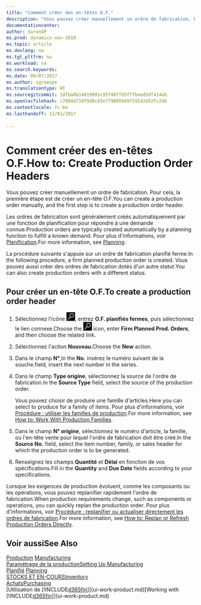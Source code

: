 ```yaml
---
title: "Comment créer des en-têtes O.F."
description: "Vous pouvez créer manuellement un ordre de fabrication. Pour cela, la première étape est de créer un en-tête O.F."
documentationcenter: 
author: SorenGP
ms.prod: dynamics-nav-2018
ms.topic: article
ms.devlang: na
ms.tgt_pltfrm: na
ms.workload: na
ms.search.keywords: 
ms.date: 09/07/2017
ms.author: sgroespe
ms.translationtype: HT
ms.sourcegitcommit: 1dfba8b14019991c95f40ffd5f7fbaed5df414eb
ms.openlocfilehash: c7004d719f9d8cd3e779805949f55542d52fc2db
ms.contentlocale: fr-be
ms.lasthandoff: 12/01/2017

---
```

# <a name="how-to-create-production-order-headers"></a><span data-ttu-id="86fd2-103">Comment créer des en-têtes O.F.</span><span class="sxs-lookup"><span data-stu-id="86fd2-103">How to: Create Production Order Headers</span></span>
<span data-ttu-id="86fd2-104">Vous pouvez créer manuellement un ordre de fabrication. Pour cela, la première étape est de créer un en-tête O.F.</span><span class="sxs-lookup"><span data-stu-id="86fd2-104">You can create a production order manually, and the first step is to create a production order header.</span></span>

<span data-ttu-id="86fd2-105">Les ordres de fabrication sont généralement créés automatiquement par une fonction de planification pour répondre à une demande connue.</span><span class="sxs-lookup"><span data-stu-id="86fd2-105">Production orders are typically created automatically by a planning function to fulfill a known demand.</span></span> <span data-ttu-id="86fd2-106">Pour plus d'informations, voir [Planification](production-planning.md).</span><span class="sxs-lookup"><span data-stu-id="86fd2-106">For more information, see [Planning](production-planning.md).</span></span>   

<span data-ttu-id="86fd2-107">La procédure suivante s'appuie sur un ordre de fabrication planifié ferme.</span><span class="sxs-lookup"><span data-stu-id="86fd2-107">In the following procedure, a firm planned production order is created.</span></span> <span data-ttu-id="86fd2-108">Vous pouvez aussi créer des ordres de fabrication dotés d'un autre statut.</span><span class="sxs-lookup"><span data-stu-id="86fd2-108">You can also create production orders with a different status.</span></span>  

## <a name="to-create-a-production-order-header"></a><span data-ttu-id="86fd2-109">Pour créer un en-tête O.F.</span><span class="sxs-lookup"><span data-stu-id="86fd2-109">To create a production order header</span></span>  
1.  <span data-ttu-id="86fd2-110">Sélectionnez l'icône ![Page ou état pour la recherche](media/ui-search/search_small.png "Page ou état pour la recherche"), entrez **O.F. planifiés fermes**, puis sélectionnez le lien connexe.</span><span class="sxs-lookup"><span data-stu-id="86fd2-110">Choose the ![Search for Page or Report](media/ui-search/search_small.png "Search for Page or Report icon") icon, enter **Firm Planned Prod. Orders**, and then choose the related link.</span></span>  
2.  <span data-ttu-id="86fd2-111">Sélectionnez l'action **Nouveau**.</span><span class="sxs-lookup"><span data-stu-id="86fd2-111">Choose the **New** action.</span></span>  
3.  <span data-ttu-id="86fd2-112">Dans le champ **N°**,</span><span class="sxs-lookup"><span data-stu-id="86fd2-112">In the **No.**</span></span> <span data-ttu-id="86fd2-113">insérez le numéro suivant de la souche.</span><span class="sxs-lookup"><span data-stu-id="86fd2-113">field, insert the next number in the series.</span></span>  
4.  <span data-ttu-id="86fd2-114">Dans le champ **Type origine**, sélectionnez la source de l'ordre de fabrication.</span><span class="sxs-lookup"><span data-stu-id="86fd2-114">In the **Source Type** field, select the source of the production order.</span></span>

    <span data-ttu-id="86fd2-115">Vous pouvez choisir de produire une famille d'articles.</span><span class="sxs-lookup"><span data-stu-id="86fd2-115">Here you can select to produce for a family of items.</span></span> <span data-ttu-id="86fd2-116">Pour plus d'informations, voir [Procédure : utiliser les familles de production](production-how-work-family.md).</span><span class="sxs-lookup"><span data-stu-id="86fd2-116">For more information, see [How to: Work With Production Families](production-how-work-family.md).</span></span>
5.  <span data-ttu-id="86fd2-117">Dans le champ **N° origine**, sélectionnez le numéro d'article, la famille, ou l'en-tête vente pour lequel l'ordre de fabrication doit être créé.</span><span class="sxs-lookup"><span data-stu-id="86fd2-117">In the **Source No.** field, select the item number, family, or sales header for which the production order is to be generated.</span></span>  
6.  <span data-ttu-id="86fd2-118">Renseignez les champs **Quantité** et **Délai** en fonction de vos spécifications.</span><span class="sxs-lookup"><span data-stu-id="86fd2-118">Fill in the **Quantity** and **Due Date** fields according to your specifications.</span></span>  

<span data-ttu-id="86fd2-119">Lorsque les exigences de production évoluent, comme les composants ou les opérations, vous pouvez replanifier rapidement l'ordre de fabrication.</span><span class="sxs-lookup"><span data-stu-id="86fd2-119">When production requirements change, such as components or operations, you can quickly replan the production order.</span></span> <span data-ttu-id="86fd2-120">Pour plus d'informations, voir [Procédure : replanifier ou actualiser directement les ordres de fabrication](production-how-to-replan-refresh-production-orders.md).</span><span class="sxs-lookup"><span data-stu-id="86fd2-120">For more information, see [How to: Replan or Refresh Production Orders Directly](production-how-to-replan-refresh-production-orders.md).</span></span> 

## <a name="see-also"></a><span data-ttu-id="86fd2-121">Voir aussi</span><span class="sxs-lookup"><span data-stu-id="86fd2-121">See Also</span></span>  
<span data-ttu-id="86fd2-122">[Production](production-manage-manufacturing.md)  </span><span class="sxs-lookup"><span data-stu-id="86fd2-122">[Manufacturing](production-manage-manufacturing.md)  </span></span>  
[<span data-ttu-id="86fd2-123">Paramétrage de la production</span><span class="sxs-lookup"><span data-stu-id="86fd2-123">Setting Up Manufacturing</span></span>](production-configure-production-processes.md)  
<span data-ttu-id="86fd2-124">[Planifié](production-planning.md)    </span><span class="sxs-lookup"><span data-stu-id="86fd2-124">[Planning](production-planning.md)    </span></span>  
[<span data-ttu-id="86fd2-125">STOCKS ET EN-COURS</span><span class="sxs-lookup"><span data-stu-id="86fd2-125">Inventory</span></span>](inventory-manage-inventory.md)  
[<span data-ttu-id="86fd2-126">Achats</span><span class="sxs-lookup"><span data-stu-id="86fd2-126">Purchasing</span></span>](purchasing-manage-purchasing.md)  
<span data-ttu-id="86fd2-127">[Utilisation de [!INCLUDE[d365fin](includes/d365fin_md.md)]](ui-work-product.md)</span><span class="sxs-lookup"><span data-stu-id="86fd2-127">[Working with [!INCLUDE[d365fin](includes/d365fin_md.md)]](ui-work-product.md)</span></span>

